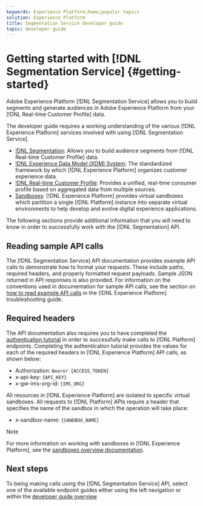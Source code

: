 ```yaml
---
keywords: Experience Platform;home;popular topics
solution: Experience Platform
title: Segmentation Service developer guide
topic: developer guide
---
```


# Getting started with [!DNL Segmentation Service] {#getting-started}

Adobe Experience Platform [!DNL Segmentation Service] allows you to build segments and generate audiences in Adobe Experience Platform from your [!DNL Real-time Customer Profile] data.

The developer guide requires a working understanding of the various [!DNL Experience Platform] services involved with using [!DNL Segmentation Service].

- [!DNL Segmentation](../home.md): Allows you to build audience segments from [!DNL Real-time Customer Profile] data.
- [!DNL Experience Data Model (XDM) System](../../xdm/home.md): The standardized framework by which [!DNL Experience Platform] organizes customer experience data.
- [!DNL Real-time Customer Profile](../../profile/home.md): Provides a unified, real-time consumer profile based on aggregated data from multiple sources.
- [Sandboxes](../../sandboxes/home.md): [!DNL Experience Platform] provides virtual sandboxes which partition a single [!DNL Platform] instance into separate virtual environments to help develop and evolve digital experience applications.

The following sections provide additional information that you will need to know in order to successfully work with the [!DNL Segmentation] API.

## Reading sample API calls

The [!DNL Segmentation Service] API documentation provides example API calls to demonstrate how to format your requests. These include paths, required headers, and properly formatted request payloads. Sample JSON returned in API responses is also provided. For information on the conventions used in documentation for sample API calls, see the section on [how to read example API calls](../../landing/troubleshooting.md#how-do-i-format-an-api-request) in the [!DNL Experience Platform] troubleshooting guide.

## Required headers

The API documentation also requires you to have completed the [authentication tutorial](../../tutorials/authentication.md) in order to successfully make calls to [!DNL Platform] endpoints. Completing the authentication tutorial provides the values for each of the required headers in [!DNL Experience Platform] API calls, as shown below:

- Authorization: `Bearer {ACCESS_TOKEN}`
- x-api-key: `{API_KEY}`
- x-gw-ims-org-id: `{IMS_ORG}`

All resources in [!DNL Experience Platform] are isolated to specific virtual sandboxes. All requests to [!DNL Platform] APIs require a header that specifies the name of the sandbox in which the operation will take place:

- x-sandbox-name: `{SANDBOX_NAME}`
  
>[!NOTE]
>
>For more information on working with sandboxes in [!DNL Experience Platform], see the [sandboxes overview documentation](../../sandboxes/home.md).

## Next steps

To being making calls using the [!DNL Segmentation Service] API, select one of the available endpoint guides either using the left navigation or within the [developer guide overview](./overview.md)